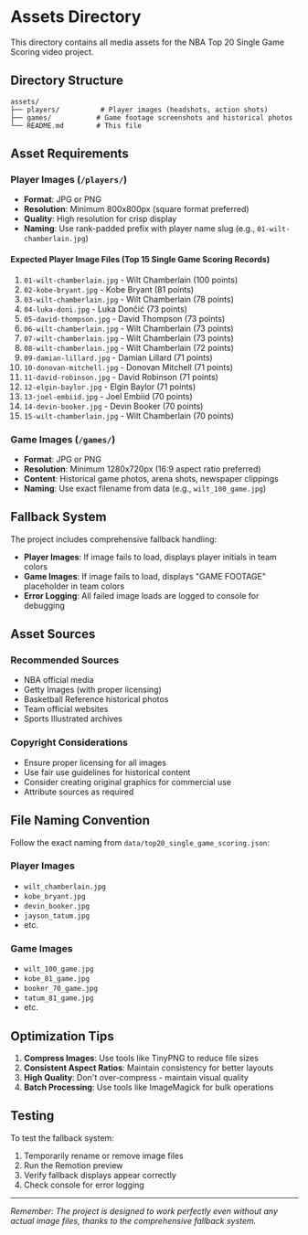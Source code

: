 # Assets Directory

This directory contains all media assets for the NBA Top 20 Single Game Scoring video project.

## Directory Structure

```
assets/
├── players/          # Player images (headshots, action shots)
├── games/           # Game footage screenshots and historical photos
└── README.md        # This file
```

## Asset Requirements

### Player Images (`/players/`)
- **Format**: JPG or PNG
- **Resolution**: Minimum 800x800px (square format preferred)
- **Quality**: High resolution for crisp display
- **Naming**: Use rank-padded prefix with player name slug (e.g., `01-wilt-chamberlain.jpg`)

#### Expected Player Image Files (Top 15 Single Game Scoring Records)
1. `01-wilt-chamberlain.jpg` - Wilt Chamberlain (100 points)
2. `02-kobe-bryant.jpg` - Kobe Bryant (81 points)
3. `03-wilt-chamberlain.jpg` - Wilt Chamberlain (78 points)
4. `04-luka-doni.jpg` - Luka Dončić (73 points)
5. `05-david-thompson.jpg` - David Thompson (73 points)
6. `06-wilt-chamberlain.jpg` - Wilt Chamberlain (73 points)
7. `07-wilt-chamberlain.jpg` - Wilt Chamberlain (73 points)
8. `08-wilt-chamberlain.jpg` - Wilt Chamberlain (72 points)
9. `09-damian-lillard.jpg` - Damian Lillard (71 points)
10. `10-donovan-mitchell.jpg` - Donovan Mitchell (71 points)
11. `11-david-robinson.jpg` - David Robinson (71 points)
12. `12-elgin-baylor.jpg` - Elgin Baylor (71 points)
13. `13-joel-embiid.jpg` - Joel Embiid (70 points)
14. `14-devin-booker.jpg` - Devin Booker (70 points)
15. `15-wilt-chamberlain.jpg` - Wilt Chamberlain (70 points)

### Game Images (`/games/`)
- **Format**: JPG or PNG  
- **Resolution**: Minimum 1280x720px (16:9 aspect ratio preferred)
- **Content**: Historical game photos, arena shots, newspaper clippings
- **Naming**: Use exact filename from data (e.g., `wilt_100_game.jpg`)

## Fallback System

The project includes comprehensive fallback handling:

- **Player Images**: If image fails to load, displays player initials in team colors
- **Game Images**: If image fails to load, displays "GAME FOOTAGE" placeholder in team colors
- **Error Logging**: All failed image loads are logged to console for debugging

## Asset Sources

### Recommended Sources
- NBA official media
- Getty Images (with proper licensing)
- Basketball Reference historical photos
- Team official websites
- Sports Illustrated archives

### Copyright Considerations
- Ensure proper licensing for all images
- Use fair use guidelines for historical content
- Consider creating original graphics for commercial use
- Attribute sources as required

## File Naming Convention

Follow the exact naming from `data/top20_single_game_scoring.json`:

### Player Images
- `wilt_chamberlain.jpg`
- `kobe_bryant.jpg`
- `devin_booker.jpg`
- `jayson_tatum.jpg`
- etc.

### Game Images
- `wilt_100_game.jpg`
- `kobe_81_game.jpg`
- `booker_70_game.jpg`
- `tatum_81_game.jpg`
- etc.

## Optimization Tips

1. **Compress Images**: Use tools like TinyPNG to reduce file sizes
2. **Consistent Aspect Ratios**: Maintain consistency for better layouts
3. **High Quality**: Don't over-compress - maintain visual quality
4. **Batch Processing**: Use tools like ImageMagick for bulk operations

## Testing

To test the fallback system:
1. Temporarily rename or remove image files
2. Run the Remotion preview
3. Verify fallback displays appear correctly
4. Check console for error logging

---

*Remember: The project is designed to work perfectly even without any actual image files, thanks to the comprehensive fallback system.*
